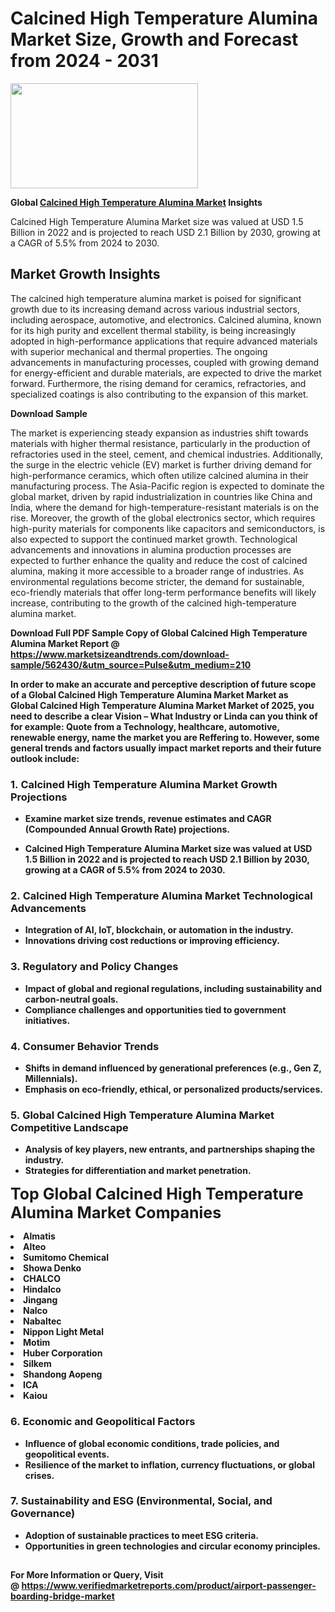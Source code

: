 <H1>Calcined High Temperature Alumina Market Size, Growth and Forecast from 2024 - 2031</H1><img class="aligncenter size-medium wp-image-584254" src="https://thirdeyenews.in/wp-content/uploads/2024/09/Global-Market-Research-300x168.jpeg" alt="" width="300" height="168" /><p><strong>Global&nbsp;<a href="https://www.marketsizeandtrends.com/download-sample/562430/&amp;utm_source=Pulse&amp;utm_medium=210">Calcined High Temperature Alumina Market</a> Insights</strong></p><p>Calcined High Temperature Alumina Market size was valued at USD 1.5 Billion in 2022 and is projected to reach USD 2.1 Billion by 2030, growing at a CAGR of 5.5% from 2024 to 2030.</p><p><h2>Market Growth Insights</h2> <p>The calcined high temperature alumina market is poised for significant growth due to its increasing demand across various industrial sectors, including aerospace, automotive, and electronics. Calcined alumina, known for its high purity and excellent thermal stability, is being increasingly adopted in high-performance applications that require advanced materials with superior mechanical and thermal properties. The ongoing advancements in manufacturing processes, coupled with growing demand for energy-efficient and durable materials, are expected to drive the market forward. Furthermore, the rising demand for ceramics, refractories, and specialized coatings is also contributing to the expansion of this market.</p> <p><strong>Download Sample</strong></p> <p>The market is experiencing steady expansion as industries shift towards materials with higher thermal resistance, particularly in the production of refractories used in the steel, cement, and chemical industries. Additionally, the surge in the electric vehicle (EV) market is further driving demand for high-performance ceramics, which often utilize calcined alumina in their manufacturing process. The Asia-Pacific region is expected to dominate the global market, driven by rapid industrialization in countries like China and India, where the demand for high-temperature-resistant materials is on the rise. Moreover, the growth of the global electronics sector, which requires high-purity materials for components like capacitors and semiconductors, is also expected to support the continued market growth. Technological advancements and innovations in alumina production processes are expected to further enhance the quality and reduce the cost of calcined alumina, making it more accessible to a broader range of industries. As environmental regulations become stricter, the demand for sustainable, eco-friendly materials that offer long-term performance benefits will likely increase, contributing to the growth of the calcined high-temperature alumina market. <p><strong></p><p><span class=""><strong>Download Full PDF Sample Copy of Global Calcined High Temperature Alumina Market Report</strong> @ <a href="https://www.marketsizeandtrends.com/download-sample/562430/&amp;utm_source=Pulse&amp;utm_medium=210" target="_blank">https://www.marketsizeandtrends.com/download-sample/562430/&amp;utm_source=Pulse&amp;utm_medium=210</a></span></p><p>In order to make an accurate and perceptive description of future scope of a Global&nbsp;Calcined High Temperature Alumina Market Market as Global&nbsp;Calcined High Temperature Alumina Market Market of 2025, you need to describe a clear Vision &ndash; What Industry or Linda can you think of for example: Quote from a Technology, healthcare, automotive, renewable energy, name the market you are Reffering to. However, some general trends and factors usually impact market reports and their future outlook include:</p><h3>1.&nbsp;<strong>Calcined High Temperature Alumina Market Growth Projections</strong></h3><ul><li>Examine market size trends, revenue estimates and CAGR (Compounded Annual Growth Rate) projections.</li><li><p>Calcined High Temperature Alumina Market size was valued at USD 1.5 Billion in 2022 and is projected to reach USD 2.1 Billion by 2030, growing at a CAGR of 5.5% from 2024 to 2030.</p></li></ul><h3>2.&nbsp;<strong>Calcined High Temperature Alumina Market Technological Advancements</strong></h3><ul><li>Integration of AI, IoT, blockchain, or automation in the industry.</li><li>Innovations driving cost reductions or improving efficiency.</li></ul><h3>3.&nbsp;<strong>Regulatory and Policy Changes</strong></h3><ul><li>Impact of global and regional regulations, including sustainability and carbon-neutral goals.</li><li>Compliance challenges and opportunities tied to government initiatives.</li></ul><h3>4.&nbsp;<strong>Consumer Behavior Trends</strong></h3><ul><li>Shifts in demand influenced by generational preferences (e.g., Gen Z, Millennials).</li><li>Emphasis on eco-friendly, ethical, or personalized products/services.</li></ul><h3>5.&nbsp;<strong>Global Calcined High Temperature Alumina Market Competitive Landscape</strong></h3><ul><li>Analysis of key players, new entrants, and partnerships shaping the industry.</li><li>Strategies for differentiation and market penetration.</li></ul><p data-pm-slice="1 1 []"><span style="color: inherit; font-family: inherit; font-size: 25px;">Top Global Calcined High Temperature Alumina Market Companies</span></p><div class="" data-test-id=""><p><li>Almatis</li><li> Alteo</li><li> Sumitomo Chemical</li><li> Showa Denko</li><li> CHALCO</li><li> Hindalco</li><li> Jingang</li><li> Nalco</li><li> Nabaltec</li><li> Nippon Light Metal</li><li> Motim</li><li> Huber Corporation</li><li> Silkem</li><li> Shandong Aopeng</li><li> ICA</li><li> Kaiou</li></p></div><h3>6.&nbsp;<strong>Economic and Geopolitical Factors</strong></h3><ul><li>Influence of global economic conditions, trade policies, and geopolitical events.</li><li>Resilience of the market to inflation, currency fluctuations, or global crises.</li></ul><h3>7.&nbsp;<strong>Sustainability and ESG (Environmental, Social, and Governance)</strong></h3><ul><li>Adoption of sustainable practices to meet ESG criteria.</li><li>Opportunities in green technologies and circular economy principles.</li></ul><h2><strong style="font-size: 14px;">For More Information or Query, Visit @&nbsp;</strong><a style="background-color: #ffffff; font-size: 14px;" href="https://www.marketsizeandtrends.com/report/calcined-high-temperature-alumina-market/" target="_blank">https://www.verifiedmarketreports.com/product/airport-passenger-boarding-bridge-market</a></h2>
